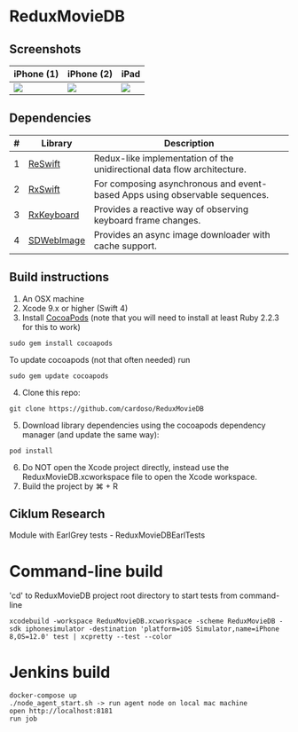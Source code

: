 # ReduxMovieDB

## Screenshots
|iPhone (1)|iPhone (2)|iPad|
|----------|----------|----|
|![](screenshots/screen_iphone_1.png)|![](screenshots/screen_iphone_2.png)|![](screenshots/screen_ipad_1.png)|

## Dependencies
|#|Library|Description|
|-|-|-|
|1|[ReSwift](https://github.com/ReSwift/ReSwift)|Redux-like implementation of the unidirectional data flow architecture.|
|2|[RxSwift](https://github.com/ReactiveX/RxSwift)|For composing asynchronous and event-based Apps using observable sequences.|
|3|[RxKeyboard](https://github.com/RxSwiftCommunity/RxKeyboard)|Provides a reactive way of observing keyboard frame changes.|
|4|[SDWebImage](https://github.com/rs/SDWebImage)|Provides an async image downloader with cache support.|

## Build instructions

1. An OSX machine
2. Xcode 9.x or higher (Swift 4)
3. Install [CocoaPods](https://cocoapods.org/) (note that you will need to install at least Ruby 2.2.3 for this to work)
```
sudo gem install cocoapods
```
To update cocoapods (not that often needed) run
```
sudo gem update cocoapods
```
4. Clone this repo:
```
git clone https://github.com/cardoso/ReduxMovieDB
```
5. Download library dependencies using the cocoapods dependency manager (and update the same way):
```
pod install
```
6. Do NOT open the Xcode project directly, instead use the ReduxMovieDB.xcworkspace file to open the Xcode workspace.
7. Build the project by ⌘ + R

## Ciklum Research
Module with EarlGrey tests - ReduxMovieDBEarlTests

# Command-line build
'cd' to ReduxMovieDB project root directory
to start tests from command-line

    xcodebuild -workspace ReduxMovieDB.xcworkspace -scheme ReduxMovieDB -sdk iphonesimulator -destination 'platform=iOS Simulator,name=iPhone 8,OS=12.0' test | xcpretty --test --color
    
# Jenkins build
    docker-compose up
    ./node_agent_start.sh -> run agent node on local mac machine
    open http://localhost:8181
    run job